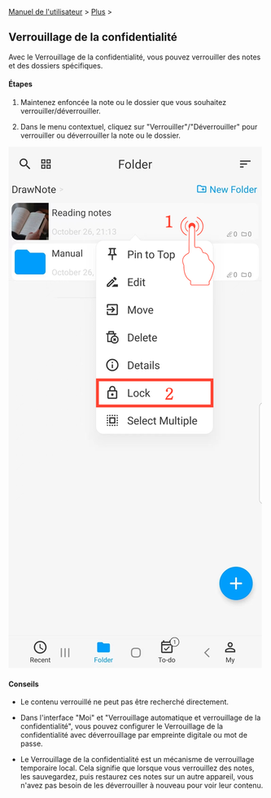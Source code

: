 [Manuel de l'utilisateur](/dragonnest/drawnote/manual/fr) > [Plus](/dragonnest/drawnote/manual/fr/more) >

Verrouillage de la confidentialité
---
Avec le Verrouillage de la confidentialité, vous pouvez verrouiller des notes et des dossiers spécifiques.

#### Étapes

1. Maintenez enfoncée la note ou le dossier que vous souhaitez verrouiller/déverrouiller.

2. Dans le menu contextuel, cliquez sur "Verrouiller"/"Déverrouiller" pour verrouiller ou déverrouiller la note ou le dossier.

![Verrouillage de la confidentialité](imgs/privacy_lock1.png)

#### Conseils
- Le contenu verrouillé ne peut pas être recherché directement.

- Dans l'interface "Moi" et "Verrouillage automatique et verrouillage de la confidentialité", vous pouvez configurer le Verrouillage de la confidentialité avec déverrouillage par empreinte digitale ou mot de passe.

- Le Verrouillage de la confidentialité est un mécanisme de verrouillage temporaire local. Cela signifie que lorsque vous verrouillez des notes, les sauvegardez, puis restaurez ces notes sur un autre appareil, vous n'avez pas besoin de les déverrouiller à nouveau pour voir leur contenu.